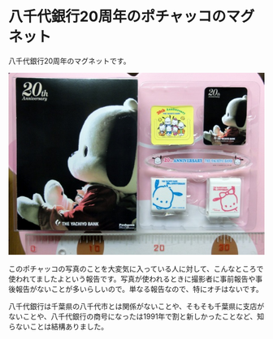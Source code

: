 ﻿八千代銀行20周年のポチャッコのマグネット
========================================

八千代銀行20周年のマグネットです。

![ポチャッコのマグネット](https://github.com/ohtake/blog-ameba/raw/master/20120623/pc_magnet_yachiyo20.jpg)

このポチャッコの写真のことを大変気に入っている人に対して、こんなところで使われてましたよという報告です。写真が使われるときに撮影者に事前報告や事後報告がないことが多いらしいので。単なる報告なので、特にオチはないです。

八千代銀行は千葉県の八千代市とは関係がないことや、そもそも千葉県に支店がないことや、八千代銀行の商号になったは1991年で割と新しかったことなど、知らないことは結構ありました。

